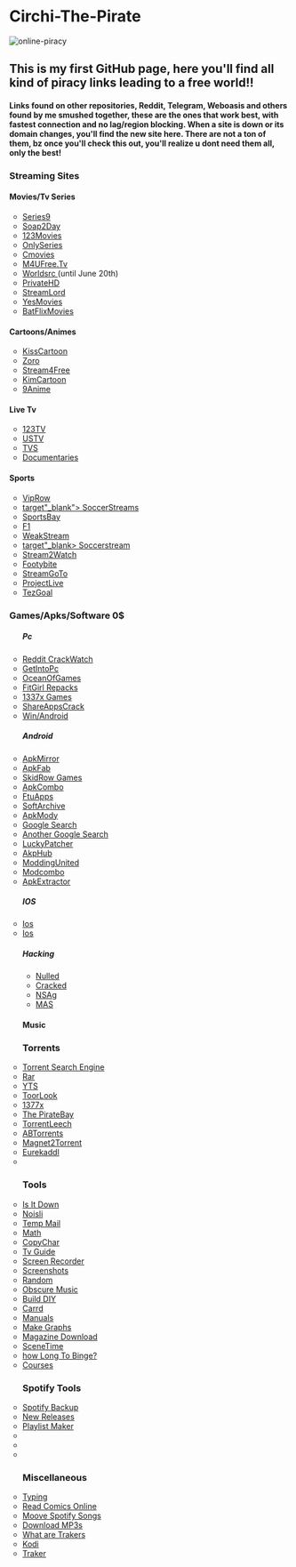 # <h1>Circhi-The-Pirate</h1>

![online-piracy](https://user-images.githubusercontent.com/102611155/162018014-92de099d-7422-4331-9b8b-94339393fd5f.jpg)

<h2> This is my first GitHub page, here you'll find 
all kind of piracy links leading to a free world!!</h2> 
<h4> Links found on other repositories, Reddit, Telegram, Weboasis and others found by me smushed together, these are the ones that work best, with fastest connection and no lag/region blocking.
When a site is down or its domain changes, you'll find the new site here.
There are not a ton of them, bz once you'll check this out, you'll realize u dont need them all, only the best!</h4>

<h3> Streaming Sites </h3>
  
<h4>Movies/Tv Series</h4>
<ul style="list-style-type:circle">
<li> <a href="https://series9.me/" target="_blank"> Series9 </a> </li>
<li> <a href="https://soap2day.ac/" target"_blank"> Soap2Day </a> </li>
<li> <a href="https://ww1.123moviesfree.net/" target"_blank"> 123Movies </a> </li>
<li> <a href="https://cinefunhd.com/" target"_blank"> OnlySeries </a> </li>
<li> <a href="https://cmovies.online/" target"_blank"> Cmovies </a> </li>
<li> <a href="https://ww1.m4ufree.tv/" target"_blank"> M4UFree.Tv </a> </li>
<li> <a href="https://www.worldsrc.net/" target"_blank"> Worldsrc  </a> (until June 20th)</li>
<li> <a href="https://www.privatehd.xyz//" target"_blank"> PrivateHD  </a> </li>
<li> <a href="http://www.streamlord.com/" target"_blank"> StreamLord </a></li>
<li> <a href="https://yesmovies.pe/yes.html" target"_blank"> YesMovies </a></li>
<li> <a href="https://batflixmovies.club/" target"_blank"> BatFlixMovies </a></li>
   
  </ul>
<h4> Cartoons/Animes</h4>
<ul style="list-style-type:circle">
  
<li> <a href="https://kisscartoon.nz/" target="_blank"> KissCartoon </a> </li>
<li> <a href="https://zoro.to/" target="_blank"> Zoro </a> </li>
<li> <a href="https://www.stream4free.live/" target="_blank"> Stream4Free </a> </li>
<li> <a href="https://kimcartoon.li/" target="_blank"> KimCartoon </a> </li>
<li> <a href="https://9anime.to/home" target="_blank">9Anime </a> </li>
  
</ul>



<h4>Live Tv</h4>
  <ul style="list-style-type:circle">
  
  
<li> <a href="http://live94today.com/top-streams/" target"_blank"> 123TV </a> </li>
<li> <a href="https://ustv247.tv/" target"_blank"> USTV </a> </li> 
<li> <a href="https://time4tv.stream/" target"_blank"> TVS </a> </li> 
  <li> <a href="https://ihavenotv.com/" target"_blank"> Documentaries  </a> </li> 
  </ul>
  
  
<h4>Sports </h4>
  <ul style="list-style-type:circle">

<li> <a href="https://en.viprow.me/" target"_blank"> VipRow </a> </li>
<li> <a href="https://main.soccerstreams-100.tv/"> target"_blank"> SoccerStreams </a> </li>
<li> <a href="https://www.sportsbay.sx/" target"_blank"> SportsBay </a> </li>
<li> <a href="https://live.f1stream.me/" target"_blank"> F1 </a> </li>
<li> <a href="http://weakstreams.com/" target"_blank"> WeakStream </a> </li>
<li> <a href="https://reddit2.soccerstreamlinks.com"> target"_blank> Soccerstream <a/> </li>
<li> <a href="https://reddit.istream2watch.com/" target="_blank">Stream2Watch </a> </li>
<li> <a href="https://live10.footybite.cc/" target="_blank">Footybite </a> </li>
<li> <a href="https://streamgoto.me/a/" target="_blank">StreamGoTo </a> </li>
<li> <a href="https://projectlive.info/" target="_blank">ProjectLive </a> </li>
<li> <a href="https://tezgoal.com/menu-tezgoal/sports/football/" target="_blank">TezGoal </a> </li>


</ul>  
<h3>Games/Apks/Software 0$</h3>

<ul style="list-style-type:circle">
<h5> Pc </h5>
<li> <a href="https://www.reddit.com/r/CrackWatch/" target"_blank"> Reddit CrackWatch </a> </li>
<li> <a href="https://getintopc.com/" target"_blank"> GetIntoPc </a> </li>
<li> <a href="https://oceansofgamess.com/" target"_blank"> OceanOfGames </a> </li>
<li> <a href="https://fitgirl-repacks.site/" target"_blank"> FitGirl Repacks </a> </li>
<li> <a href="https://www.1377x.to/popular-games" target"_blank"> 1337x Games </a> </li>
  <li> <a href="https://shareappscrack.com/" target"_blank"> ShareAppsCrack </a> </li>
  <li> <a href="https://filecr.com/en/?id=96126488640 target_blank"> Win/Android </a> </li>

<h5>Android</h5>
<li> <a href="https://www.apkmirror.com/" target"_blank"> ApkMirror </a> </li>
<li> <a href="https://apkfab.com/" target"_blank"> ApkFab </a> </li>
<li> <a href="https://skidrowrepacks.com/" target"_blank"> SkidRow Games </a> </li>
<li> <a href="https://apkcombo.com/"> ApkCombo </a> </li>
<li> <a href="https://ftuapps.dev/?1" target"_blank"> FtuApps </a> </li>
<li> <a href="https://sanet.st/" target"_blank"> SoftArchive </a> </li>
<li> <a href="https://apkmody.io/" target"_blank"> ApkMody </a> </li>
<li> <a href="https://cse.google.com/cse?cx=e0d1769ccf74236e8#gsc.tab=0" target"_blank"> Google Search </a> </li>
<li> <a href="https://cse.google.com/cse?cx=73948689c2c206528#gsc.tab=0" target"_blank"> Another Google Search </a> </li>
<li> <a href="https://www.luckypatchers.com/download/"> LuckyPatcher </a> </li>
<li> <a href="https://apkmodhub.in/" target"_blank"> AkpHub </a> </li>
<li> <a href="https://moddingunited.xyz/" target"_blank"> ModdingUnited <a/> </li>
<li> <a href="modcombo.com target"_blank" > Modcombo </a> </li>
<li> <a href="https://play.google.com/store/apps/details?id=com.ext.ui target_"blank"> ApkExtractor </a> </li>
<h5>IOS</h5>
<li> <a href="https://julio.hackyouriphone.org/" target"_blank"> Ios </a> </li>
<li> <a href="https://cydiageek.yourepo.com/" target"_blank"> Ios </a> </li>
<h5> Hacking</h5> 
<ul style="list-style-type:circle">

<li> <a href="nulled.to" target"_blank"> Nulled </a> </li>
<li> <a href="cracked.io"target"_blank"> Cracked </a> </li>
<li> <a href="https://nsaneforums.com/" target="_blank"> NSAg </a> </li>
<li> <a href="https://massgrave.dev/" target="_blank"> MAS</a> </li>

</ul>

<h4>Music </h4>
  
  
  <h3> Torrents </h3>
  <li> <a href="https://snowfl.com/" target="_blank">Torrent Search Engine</a> </li>
  <li> <a href="https://proxyrarbg.org/torrents.php" target="_blank">Rar</a> </li>
  <li> <a href="https://yts.unblockit.nz/" target="_blank">YTS</a> </li>
  <li> <a href="https://ww3.torlook.info/" target="_blank">ToorLook </a> </li>
  <li> <a href="https://www.1377x.to/" target="_blank">1377x</a> </li>
  <li> <a href="https://thepiratebay.zone/" target="_blank">The PirateBay </a> </li>
  <li> <a href="https://www.torrentleech.org/" target="_blank">TorrentLeech</a> </li>
  <li> <a href="https://abtorrents.me/" target="_blank">ABTorrents</a> </li>
  <li> <a href="http://magnet2torrent.com/" target="_blank">Magnet2Torrent </a> </li>
  <li> <a href="https://justpaste.it/eurekaddl" target="_blank">Eurekaddl </a> </li>
  <li> <a href="" target="_blank"> </a> </li>

  
  
  <h3> Tools </h3>

  <li> <a href="https://downforeveryoneorjustme.com/" target="_blank">Is It Down</a> </li>
  <li> <a href="https://www.noisli.com/playlists" target="_blank">Noisli</a> </li>
  <li> <a href="https://mail.tm/" target="_blank">Temp Mail</a></li>
  <li> <a href="https://www.wolframalpha.com/" target="_blank">Math</a> </li>
  <li> <a href="https://copychar.cc/" target="_blank">CopyChar</a> </li>
  <li> <a href="https://www.tvguide.com/" target="_blank"> Tv Guide</a> </li>
  <li> <a href="https://screenapp.io/#/dashboard" target="_blank">Screen Recorder </a> </li>
  <li> <a href="https://screenshot.guru/" target="_blank">Screenshots </a> </li>
  <li> <a href="https://www.random.org/" target="_blank">Random</a> </li>
  <li> <a href="https://obscurifymusic.com/home" target="_blank">Obscure Music</a> </li>
  <li> <a href="https://www.instructables.com/" target="_blank">Build DIY </a> </li>
  <li> <a href="https://carrd.co/" target="_blank"> Carrd</a> </li>
  <li> <a href="https://www.manualslib.com/" target="_blank">Manuals</a> </li>
  <li> <a href="https://infogram.com/app/#/library" target="_blank">Make Graphs</a> </li>
  <li> <a href="https://magazinelib.com/" target="_blank">Magazine Download</a> </li>
  <li> <a href="https://scenetime.com/" target="_blank">SceneTime</a> </li>
  <li> <a href="https://www.bingeclock.com/" target="_blank">how Long To Binge? </a> </li>
  <li> <a href="https://www.freecoursesonline.me/?1" target="_blank">Courses </a> </li>

  
  <h3> Spotify Tools </h3>
  
  <li> <a href="http://www.spotmybackup.com/" target="_blank">Spotify Backup</a> </li>
  <li> <a href="https://spotifyunchained.com/" target="_blank">New Releases</a> </li>
  <li> <a href="https://skiley.net/" target="_blank">Playlist Maker</a> </li>
  <li> <a href="" target="_blank"> </a> </li>
  <li> <a href="" target="_blank"> </a> </li>
  <li> <a href="" target="_blank"> </a> </li>
  
  
  
  
  
  
<h3>Miscellaneous</h3>
<li> <a href="https://www.typingstudy.com/lesson" target="_blank"> Typing</a> </li>
  <li> <a href="https://www.comicextra.com/" target="_blank">Read Comics Online</a> </li>


  <li> <a href="https://www.mooval.de/" target="_blank"> Moove Spotify Songs </a> </li>

  <li> <a href="https://slider.kz//" target="_blank"> Download MP3s</a> </li>
<li> <a href="reddit.com/r/Piracy/wiki/guides/private_trackers#wiki_.25BA_what_are_the_benefits_of_private_trackers_when_compared_to_public_trackers.3F" target="_blank"> What are Trakers</a> </li>
<li> <a href="https://www.reddit.com/r/Addons4Kodi/wiki/introduction" target="_blank"> Kodi</a> </li>
<li> <a href="https://trackerslist.com/#/" target="_blank"> Traker</a> </li>


